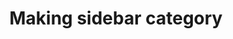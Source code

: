 ---
title: "Making sidebar category"
categories: 
    - Paper review
    - C/C++
    - 리눅스(linux)
    - 알고리즘
    - 보안
---